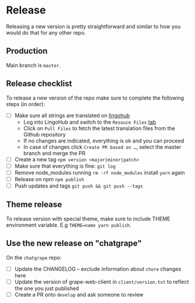 # Release

Releasing a new version is pretty straightforward and similar to how you would do that for any other repo.

## Production

Main branch is `master`.

## Release checklist

To release a new version of the repo make sure to complete the following steps (in order):

- [ ] Make sure all strings are translated on [lingohub](https://translate.lingohub.com/ubergrape-gmbh/web-client/dashboard)
  - Log into LingoHub and switch to the `Resouce Files` [tab](https://translate.lingohub.com/ubergrape-gmbh/web-client/resources)
  - Click on `Pull Files` to fetch the latest translation files from the Github repository
  - If no changes are indicated, everything is ok and you can proceed
  - In case of changes click `Create PR based on …`, select the master branch and merge the PR
- [ ] Create a new tag `npm version <major|minor|patch>`
- [ ] Make sure that everything is fine: `git log`
- [ ] Remove node_modules running `rm -rf node_modules` install `yarn` again
- [ ] Release on npm `npm publish`
- [ ] Push updates and tags `git push && git push --tags`

## Theme release

To release version with special theme, make sure to include THEME environment variable.
E.g `THEME=name yarn publish`.

## Use the new release on "chatgrape"

On the `chatgrape` repo:

- [ ] Update the CHANGELOG – exclude information about `chore` changes here
- [ ] Update the version of grape-web-client in `client/version.txt` to reflect the one you just published
- [ ] Create a PR onto `develop` and ask someone to review
